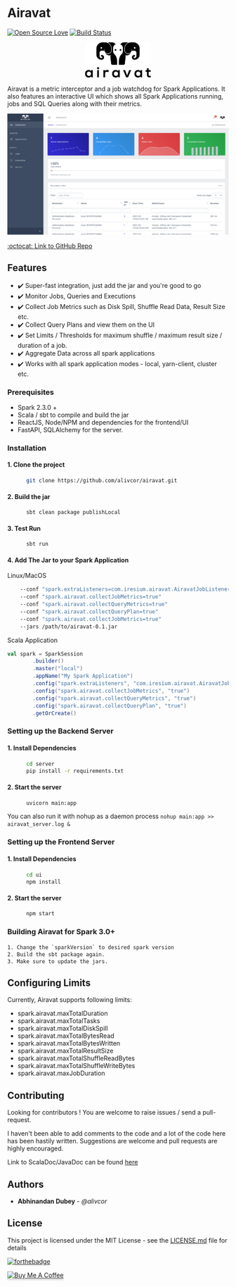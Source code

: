 # Airavat
[![Open Source Love](https://badges.frapsoft.com/os/v1/open-source.png?v=103)](https://github.com/alivcor/airavat)
[![Build Status](https://travis-ci.org/alivcor/airavat.svg?branch=master)](https://travis-ci.org/alivcor/airavat)

<p align="center">
<img src="https://github.com/alivcor/airavat/raw/master/assets/airavat_logo.png" width="150px"/>
</p>

Airavat is a metric interceptor and a job watchdog for Spark Applications. It also features an interactive UI which shows all Spark Applications running, jobs and SQL Queries along with their metrics.

![AiravatUI](ui/public/ui.png)


<a href="https://github.com/alivcor/airavat">:octocat: Link to GitHub Repo</a>

## Features

- :heavy_check_mark: Super-fast integration, just add the jar and you're good to go
- :heavy_check_mark: Monitor Jobs, Queries and Executions
- :heavy_check_mark: Collect Job Metrics such as Disk Spill, Shuffle Read Data, Result Size etc.
- :heavy_check_mark: Collect Query Plans and view them on the UI
- :heavy_check_mark: Set Limits / Thresholds for maximum shuffle / maximum result size / duration of a job.
- :heavy_check_mark: Aggregate Data across all spark applications
- :heavy_check_mark: Works with all spark application modes - local, yarn-client, cluster etc.


### Prerequisites

 - Spark 2.3.0 + 
 - Scala / sbt to compile and build the jar
 - ReactJS, Node/NPM and dependencies for the frontend/UI
 - FastAPI, SQLAlchemy for the server.

### Installation

#### 1. Clone the project

```bash
      git clone https://github.com/alivcor/airavat.git
```

#### 2. Build the jar

```bash
      sbt clean package publishLocal
```

#### 3. Test Run

```bash
      sbt run
```

#### 4. Add The Jar to your Spark Application

Linux/MacOS

```bash
    --conf "spark.extraListeners=com.iresium.airavat.AiravatJobListener"
    --conf "spark.airavat.collectJobMetrics=true"
    --conf "spark.airavat.collectQueryMetrics=true"
    --conf "spark.airavat.collectQueryPlan=true"
    --conf "spark.airavat.collectJobMetrics=true"
    --jars /path/to/airavat-0.1.jar
```

Scala Application

```scala
val spark = SparkSession
        .builder()
        .master("local")
        .appName("My Spark Application")
        .config("spark.extraListeners", "com.iresium.airavat.AiravatJobListener")
        .config("spark.airavat.collectJobMetrics", "true")
        .config("spark.airavat.collectQueryMetrics", "true")
        .config("spark.airavat.collectQueryPlan", "true")
        .getOrCreate()
```


### Setting up the Backend Server


#### 1. Install Dependencies

```bash
      cd server
      pip install -r requirements.txt
```

#### 2. Start the server

```bash
      uvicorn main:app
```

You can also run it with nohup as a daemon process `nohup main:app >> airavat_server.log &`

### Setting up the Frontend Server


#### 1. Install Dependencies

```bash
      cd ui
      npm install
```

#### 2. Start the server

```bash
      npm start
```

### Building Airavat for Spark 3.0+

```
1. Change the `sparkVersion` to desired spark version
2. Build the sbt package again.
3. Make sure to update the jars.
```


## Configuring Limits

Currently, Airavat supports following limits:

- spark.airavat.maxTotalDuration
- spark.airavat.maxTotalTasks
- spark.airavat.maxTotalDiskSpill
- spark.airavat.maxTotalBytesRead
- spark.airavat.maxTotalBytesWritten
- spark.airavat.maxTotalResultSize
- spark.airavat.maxTotalShuffleReadBytes
- spark.airavat.maxTotalShuffleWriteBytes
- spark.airavat.maxJobDuration



## Contributing

Looking for contributors ! You are welcome to raise issues / send a pull-request.

I haven't been able to add comments to the code and a lot of the code here has been hastily written. Suggestions are welcome and pull requests are highly encouraged. 

Link to ScalaDoc/JavaDoc can be found <a href="https://alivcor.github.io/airavat/#package" target="_blank">here</a>

## Authors

* **Abhinandan Dubey** - *@alivcor*

## License

This project is licensed under the MIT License - see the [LICENSE.md](LICENSE.md) file for details

[![forthebadge](http://forthebadge.com/images/badges/makes-people-smile.svg)](https://github.com/alivcor/airavat/#)

<a href="https://www.buymeacoffee.com/abhinandandubey" target="_blank"><img src="https://www.buymeacoffee.com/assets/img/custom_images/orange_img.png" alt="Buy Me A Coffee" style="height: 41px !important;width: 174px !important;box-shadow: 0px 3px 2px 0px rgba(190, 190, 190, 0.5) !important;-webkit-box-shadow: 0px 3px 2px 0px rgba(190, 190, 190, 0.5) !important;" ></a>